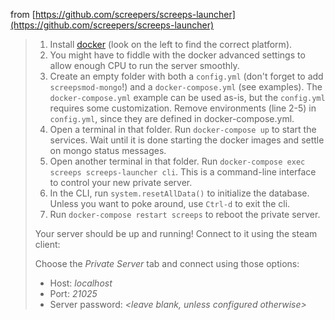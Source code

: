 from [https://github.com/screepers/screeps-launcher](https://github.com/screepers/screeps-launcher)

> 1. Install [docker](https://docs.docker.com/install/) (look on the left to find the correct platform).
> 2. You might have to fiddle with the docker advanced settings to allow enough CPU to run the server smoothly.
> 3. Create an empty folder with both a `config.yml` (don't forget to add `screepsmod-mongo`!) and a `docker-compose.yml` (see examples). The `docker-compose.yml` example can be used as-is, but the `config.yml` requires some customization. Remove environments (line 2-5) in `config.yml`, since they are defined in docker-compose.yml.
> 4. Open a terminal in that folder. Run `docker-compose up` to start the services. Wait until it is done starting the docker images and settle on mongo status messages.
> 5. Open another terminal in that folder. Run `docker-compose exec screeps screeps-launcher cli`. This is a command-line interface to control your new private server.
> 6. In the CLI, run `system.resetAllData()` to initialize the database. Unless you want to poke around, use `Ctrl-d` to exit the cli.
> 7. Run `docker-compose restart screeps` to reboot the private server.
> 
> Your server should be up and running! Connect to it using the steam client:
> 
> Choose the _Private Server_ tab and connect using those options:
> - Host: _localhost_
> - Port: _21025_
> - Server password: _<leave blank, unless configured otherwise>_